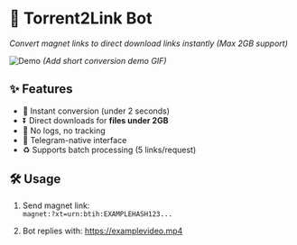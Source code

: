 # 🔗 Torrent2Link Bot 

_Convert magnet links to direct download links instantly (Max 2GB support)_

![Demo](https://i.imgur.com/quickdemo.gif) *(Add short conversion demo GIF)*

## ✨ Features
- 🚀 Instant conversion (under 2 seconds)
- ⏬ Direct downloads for **files under 2GB**
- 🔐 No logs, no tracking
- 📱 Telegram-native interface
- ♻️ Supports batch processing (5 links/request)

## 🛠️ Usage
1. Send magnet link:  
   `magnet:?xt=urn:btih:EXAMPLEHASH123...`
   
2. Bot replies with:
   https://examplevideo.mp4
